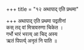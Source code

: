 +++
title = "१२ अथापाद् एति प्रथमा"

+++
अथापाद् एति प्रथमा पद्वतीनां  
कस् तद् वां मित्रावरुणा चिकेत ।  
गर्भो भारं भरत्य् आ चिद् अस्य  
ऋतं पिपर्त्य् अनृतं नि पाति ॥